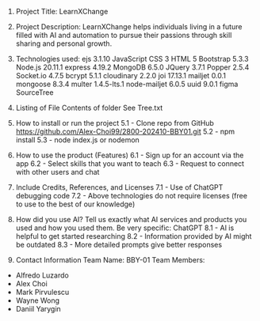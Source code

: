 1. Project Title: LearnXChange

2. Project Description: LearnXChange helps individuals living in a future filled with AI and automation to pursue their passions through skill sharing and personal growth.

3. Technologies used:
ejs 3.1.10
JavaScript 
CSS 3
HTML 5
Bootstrap 5.3.3
Node.js 20.11.1
express 4.19.2
MongoDB 6.5.0
JQuery 3.7.1
Popper 2.5.4
Socket.io 4.7.5
bcrypt 5.1.1
cloudinary 2.2.0
joi 17.13.1
mailjet 0.0.1
mongoose 8.3.4
multer 1.4.5-lts.1
node-mailjet 6.0.5
uuid 9.0.1
figma
SourceTree

4. Listing of File Contents of folder
See Tree.txt

5. How to install or run the project
5.1 - Clone repo from GitHub https://github.com/Alex-Choi99/2800-202410-BBY01.git
5.2 - npm install
5.3 - node index.js or nodemon

6. How to use the product (Features)
6.1 - Sign up for an account via the app
6.2 - Select skills that you want to teach
6.3 - Request to connect with other users and chat

7. Include Credits, References, and Licenses
7.1 - Use of ChatGPT debugging code
7.2 - Above technologies do not require licenses (free to use to the best of our knowledge) 

8. How did you use AI? Tell us exactly what AI services and products you used and how you used them. Be very specific:
ChatGPT
8.1 - AI is helpful to get started researching
8.2 - Information provided by AI might be outdated
8.3 - More detailed prompts give better responses

9. Contact Information
Team Name: BBY-01
Team Members: 
- Alfredo Luzardo
- Alex Choi
- Mark Pirvulescu
- Wayne Wong
- Daniil Yarygin

